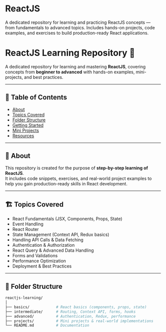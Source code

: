 # ReactJS
A dedicated repository for learning and practicing ReactJS concepts — from fundamentals to advanced topics. Includes hands-on projects, code examples, and exercises to build production-ready React applications. 

# ReactJS Learning Repository 🚀

A dedicated repository for learning and mastering **ReactJS**, covering concepts from **beginner to advanced** with hands-on examples, mini-projects, and best practices.

---

## 📌 Table of Contents
- [About](#about)
- [Topics Covered](#topics-covered)
- [Folder Structure](#folder-structure)
- [Getting Started](#getting-started)
- [Mini Projects](#mini-projects)
- [Resources](#resources)

---

## 📖 About
This repository is created for the purpose of **step-by-step learning of ReactJS**.  
It includes code snippets, exercises, and real-world project examples to help you gain production-ready skills in React development.

---

## 🏗 Topics Covered
- React Fundamentals (JSX, Components, Props, State)
- Event Handling
- React Router
- State Management (Context API, Redux basics)
- Handling API Calls & Data Fetching
- Authentication & Authorization
- React Query & Advanced Data Handling
- Forms and Validations
- Performance Optimization
- Deployment & Best Practices

---

## 📂 Folder Structure
```bash
reactjs-learning/
│
├── basics/            # React basics (components, props, state)
├── intermediate/      # Routing, Context API, forms, hooks
├── advanced/          # Authentication, Redux, performance
├── projects/          # Mini projects & real-world implementations
└── README.md          # Documentation
